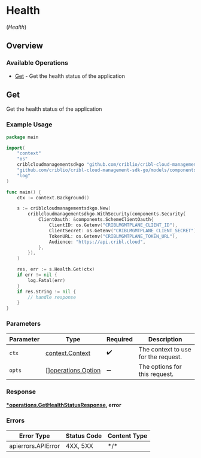 # Health
(*Health*)

## Overview

### Available Operations

* [Get](#get) - Get the health status of the application

## Get

Get the health status of the application

### Example Usage

<!-- UsageSnippet language="go" operationID="getHealthStatus" method="get" path="/" -->
```go
package main

import(
	"context"
	"os"
	criblcloudmanagementsdkgo "github.com/criblio/cribl-cloud-management-sdk-go"
	"github.com/criblio/cribl-cloud-management-sdk-go/models/components"
	"log"
)

func main() {
    ctx := context.Background()

    s := criblcloudmanagementsdkgo.New(
        criblcloudmanagementsdkgo.WithSecurity(components.Security{
            ClientOauth: &components.SchemeClientOauth{
                ClientID: os.Getenv("CRIBLMGMTPLANE_CLIENT_ID"),
                ClientSecret: os.Getenv("CRIBLMGMTPLANE_CLIENT_SECRET"),
                TokenURL: os.Getenv("CRIBLMGMTPLANE_TOKEN_URL"),
                Audience: "https://api.cribl.cloud",
            },
        }),
    )

    res, err := s.Health.Get(ctx)
    if err != nil {
        log.Fatal(err)
    }
    if res.String != nil {
        // handle response
    }
}
```

### Parameters

| Parameter                                                | Type                                                     | Required                                                 | Description                                              |
| -------------------------------------------------------- | -------------------------------------------------------- | -------------------------------------------------------- | -------------------------------------------------------- |
| `ctx`                                                    | [context.Context](https://pkg.go.dev/context#Context)    | :heavy_check_mark:                                       | The context to use for the request.                      |
| `opts`                                                   | [][operations.Option](../../models/operations/option.md) | :heavy_minus_sign:                                       | The options for this request.                            |

### Response

**[*operations.GetHealthStatusResponse](../../models/operations/gethealthstatusresponse.md), error**

### Errors

| Error Type         | Status Code        | Content Type       |
| ------------------ | ------------------ | ------------------ |
| apierrors.APIError | 4XX, 5XX           | \*/\*              |